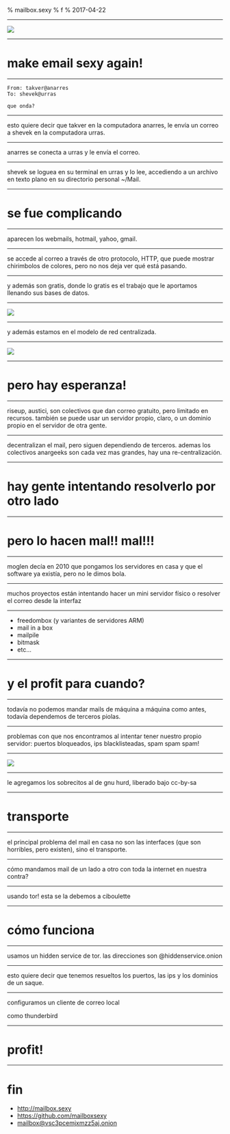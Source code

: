 % mailbox.sexy
% f
% 2017-04-22

---

![](/images/mbs.png)

---

# make email sexy again!

---

```
From: takver@anarres
To: shevek@urras

que onda?
```

---

esto quiere decir que takver en la computadora anarres, le envía un
correo a shevek en la computadora urras.

---

anarres se conecta a urras y le envía el correo.

---

shevek se loguea en su terminal en urras y lo lee, accediendo a un
archivo en texto plano en su directorio personal ~/Mail.

---

# se fue complicando

---

aparecen los webmails, hotmail, yahoo, gmail.

---

se accede al correo a través de otro protocolo, HTTP, que puede mostrar
chirimbolos de colores, pero no nos deja ver qué está pasando.

---

y además son gratis, donde lo gratis es el trabajo que le aportamos
llenando sus bases de datos.

---

![](/images/ilu.png)

---

y además estamos en el modelo de red centralizada.

---

![](/images/baran.jpg)

---

# pero hay esperanza!

---

riseup, austici, son colectivos que dan correo gratuito, pero limitado
en recursos.  también se puede usar un servidor propio, claro, o un
dominio propio en el servidor de otra gente.

---

decentralizan el mail, pero siguen dependiendo de terceros. ademas los
colectivos anargeeks son cada vez mas grandes, hay una
re-centralización.

---

# hay gente intentando resolverlo por otro lado

---

# pero lo hacen mal!! mal!!!

---

moglen decía en 2010 que pongamos los servidores en casa y que el
software ya existía, pero no le dimos bola.

---

muchos proyectos están intentando hacer un mini servidor físico o
resolver el correo desde la interfaz

---

* freedombox (y variantes de servidores ARM)
* mail in a box
* mailpile
* bitmask
* etc...

---

# y el profit para cuando?

---

todavía no podemos mandar mails de máquina a máquina como antes, todavía
dependemos de terceros piolas.

---

problemas con que nos encontramos al intentar tener nuestro propio
servidor: puertos bloqueados, ips blacklisteadas, spam spam spam!

---

![](/images/logo.png)

---

le agregamos los sobrecitos al de gnu hurd, liberado bajo cc-by-sa

---

# transporte

---

el principal problema del mail en casa no son las interfaces (que son
horribles, pero existen), sino el transporte.

---

cómo mandamos mail de un lado a otro con toda la internet en nuestra
contra?

---

usando tor!  esta se la debemos a ciboulette

---

# cómo funciona

---

usamos un hidden service de tor.  las direcciones son @hiddenservice.onion

---

esto quiere decir que tenemos resueltos los puertos, las ips y los dominios de un saque.

---

configuramos un cliente de correo local

como thunderbird

---

# profit!

---

# fin

* http://mailbox.sexy
* https://github.com/mailboxsexy
* mailbox@vsc3pcemjxmzz5aj.onion
